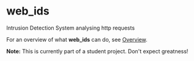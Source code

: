 # web_ids
Intrusion Detection System analysing http requests

For an overview of what **web_ids** can do, see [Overview](/doc/Overview.md).

**Note:** This is currently part of a student project. Don't expect greatness!
